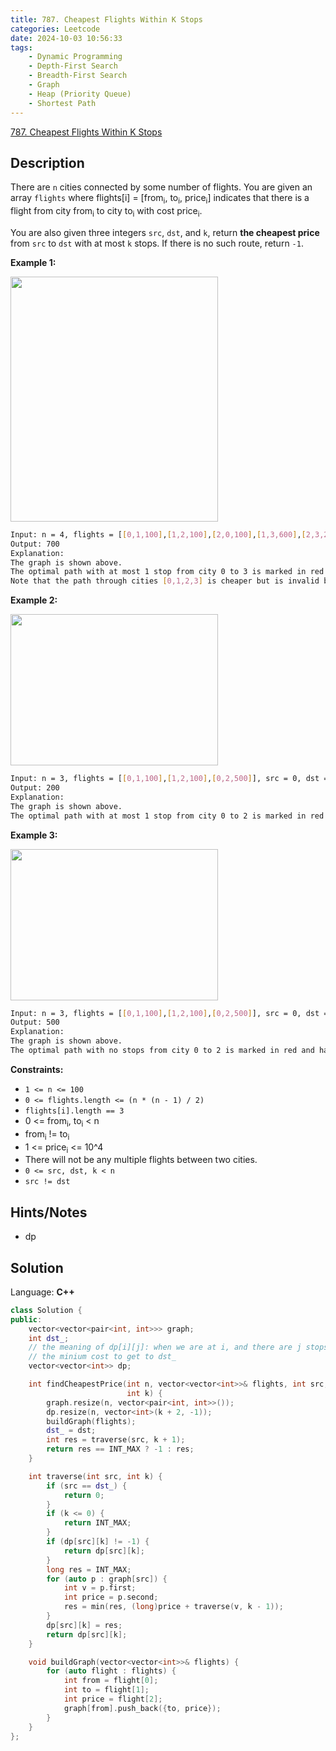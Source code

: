 ```yaml
---
title: 787. Cheapest Flights Within K Stops
categories: Leetcode
date: 2024-10-03 10:56:33
tags:
    - Dynamic Programming
    - Depth-First Search
    - Breadth-First Search
    - Graph
    - Heap (Priority Queue)
    - Shortest Path
---
```


[787. Cheapest Flights Within K Stops](https://leetcode.com/problems/cheapest-flights-within-k-stops/description/)

## Description

There are `n` cities connected by some number of flights. You are given an array `flights` where flights[i] = [from<sub>i</sub>, to<sub>i</sub>, price<sub>i</sub>] indicates that there is a flight from city from<sub>i</sub> to city to<sub>i</sub> with cost price<sub>i</sub>.

You are also given three integers `src`, `dst`, and `k`, return **the cheapest price**  from `src` to `dst` with at most `k` stops. If there is no such route, return `-1`.

**Example 1:**

<img alt="" src="https://assets.leetcode.com/uploads/2022/03/18/cheapest-flights-within-k-stops-3drawio.png" style="width: 332px; height: 392px;">

```bash
Input: n = 4, flights = [[0,1,100],[1,2,100],[2,0,100],[1,3,600],[2,3,200]], src = 0, dst = 3, k = 1
Output: 700
Explanation:
The graph is shown above.
The optimal path with at most 1 stop from city 0 to 3 is marked in red and has cost 100 + 600 = 700.
Note that the path through cities [0,1,2,3] is cheaper but is invalid because it uses 2 stops.
```

**Example 2:**

<img alt="" src="https://assets.leetcode.com/uploads/2022/03/18/cheapest-flights-within-k-stops-1drawio.png" style="width: 332px; height: 242px;">

```bash
Input: n = 3, flights = [[0,1,100],[1,2,100],[0,2,500]], src = 0, dst = 2, k = 1
Output: 200
Explanation:
The graph is shown above.
The optimal path with at most 1 stop from city 0 to 2 is marked in red and has cost 100 + 100 = 200.
```

**Example 3:**

<img alt="" src="https://assets.leetcode.com/uploads/2022/03/18/cheapest-flights-within-k-stops-2drawio.png" style="width: 332px; height: 242px;">

```bash
Input: n = 3, flights = [[0,1,100],[1,2,100],[0,2,500]], src = 0, dst = 2, k = 0
Output: 500
Explanation:
The graph is shown above.
The optimal path with no stops from city 0 to 2 is marked in red and has cost 500.
```

**Constraints:**

- `1 <= n <= 100`
- `0 <= flights.length <= (n * (n - 1) / 2)`
- `flights[i].length == 3`
- 0 <= from<sub>i</sub>, to<sub>i</sub> < n
- from<sub>i</sub> != to<sub>i</sub>
- 1 <= price<sub>i</sub> <= 10^4
- There will not be any multiple flights between two cities.
- `0 <= src, dst, k < n`
- `src != dst`

## Hints/Notes

- dp

## Solution

Language: **C++**

```C++
class Solution {
public:
    vector<vector<pair<int, int>>> graph;
    int dst_;
    // the meaning of dp[i][j]: when we are at i, and there are j stops left,
    // the minium cost to get to dst_
    vector<vector<int>> dp;

    int findCheapestPrice(int n, vector<vector<int>>& flights, int src, int dst,
                          int k) {
        graph.resize(n, vector<pair<int, int>>());
        dp.resize(n, vector<int>(k + 2, -1));
        buildGraph(flights);
        dst_ = dst;
        int res = traverse(src, k + 1);
        return res == INT_MAX ? -1 : res;
    }

    int traverse(int src, int k) {
        if (src == dst_) {
            return 0;
        }
        if (k <= 0) {
            return INT_MAX;
        }
        if (dp[src][k] != -1) {
            return dp[src][k];
        }
        long res = INT_MAX;
        for (auto p : graph[src]) {
            int v = p.first;
            int price = p.second;
            res = min(res, (long)price + traverse(v, k - 1));
        }
        dp[src][k] = res;
        return dp[src][k];
    }

    void buildGraph(vector<vector<int>>& flights) {
        for (auto flight : flights) {
            int from = flight[0];
            int to = flight[1];
            int price = flight[2];
            graph[from].push_back({to, price});
        }
    }
};
```
